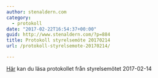 ```yaml
---
author: stenaldern.com
category:
  - protokoll
date: "2017-02-22T16:54:37+00:00"
guid: http://www.stenaldern.com/?p=884
title: Protokoll styrelsemöte 20170214
url: /protokoll-styrelsemote-20170214/

---
```

[Här](/wp-content/uploads/2017/02/styrelesmote_20170214.pdf "Protokoll") kan du läsa protokollet från styrelsemötet 2017-02-14
